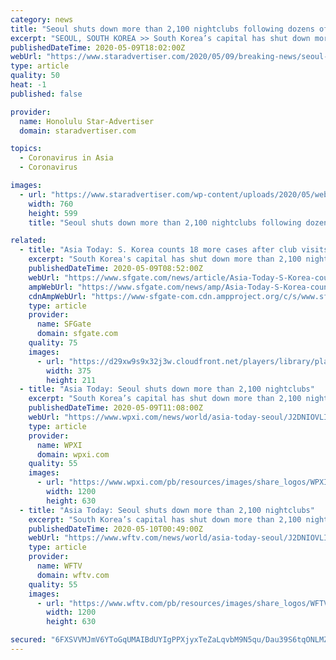 ```yaml
---
category: news
title: "Seoul shuts down more than 2,100 nightclubs following dozens of new coronavirus infections, Asia Today reports"
excerpt: "SEOUL, SOUTH KOREA >> South Korea’s capital has shut down more than 2,100 nightclubs, hostess bars and discos after dozens of coronavirus infections were linked to club goers who went out last weekend as the country relaxed social distancing guidelines."
publishedDateTime: 2020-05-09T18:02:00Z
webUrl: "https://www.staradvertiser.com/2020/05/09/breaking-news/seoul-shuts-down-more-than-2100-nightclubs-following-dozens-of-new-coronavirus-infections-according-to-asia-today/"
type: article
quality: 50
heat: -1
published: false

provider:
  name: Honolulu Star-Advertiser
  domain: staradvertiser.com

topics:
  - Coronavirus in Asia
  - Coronavirus

images:
  - url: "https://www.staradvertiser.com/wp-content/uploads/2020/05/web1_AP20129361982583.jpg"
    width: 760
    height: 599
    title: "Seoul shuts down more than 2,100 nightclubs following dozens of new coronavirus infections, Asia Today reports"

related:
  - title: "Asia Today: S. Korea counts 18 more cases after club visits"
    excerpt: "South Korea's capital has shut down more than 2,100 nightclubs, hostess bars and discos after dozens of coronavirus infections were linked to club goers who went out last weekend as the country relaxed social distancing guidelines."
    publishedDateTime: 2020-05-09T08:52:00Z
    webUrl: "https://www.sfgate.com/news/article/Asia-Today-S-Korea-counts-18-more-cases-after-15258306.php"
    ampWebUrl: "https://www.sfgate.com/news/amp/Asia-Today-S-Korea-counts-18-more-cases-after-15258306.php"
    cdnAmpWebUrl: "https://www-sfgate-com.cdn.ampproject.org/c/s/www.sfgate.com/news/amp/Asia-Today-S-Korea-counts-18-more-cases-after-15258306.php"
    type: article
    provider:
      name: SFGate
      domain: sfgate.com
    quality: 75
    images:
      - url: "https://d29xw9s9x32j3w.cloudfront.net/players/library/placeholder.png"
        width: 375
        height: 211
  - title: "Asia Today: Seoul shuts down more than 2,100 nightclubs"
    excerpt: "South Korea’s capital has shut down more than 2,100 nightclubs, hostess bars and discos after dozens of coronavirus infections were linked to club goers who went out last weekend as the country relaxe"
    publishedDateTime: 2020-05-09T11:08:00Z
    webUrl: "https://www.wpxi.com/news/world/asia-today-seoul/J2DNIOVLIJ2USM2II2QS4NI3ZI/"
    type: article
    provider:
      name: WPXI
      domain: wpxi.com
    quality: 55
    images:
      - url: "https://www.wpxi.com/pb/resources/images/share_logos/WPXI_1200x630.png"
        width: 1200
        height: 630
  - title: "Asia Today: Seoul shuts down more than 2,100 nightclubs"
    excerpt: "South Korea’s capital has shut down more than 2,100 nightclubs, hostess bars and discos after dozens of coronavirus infections were linked to club goers who went out last weekend as the country relaxe"
    publishedDateTime: 2020-05-10T00:49:00Z
    webUrl: "https://www.wftv.com/news/world/asia-today-seoul/J2DNIOVLIJ2USM2II2QS4NI3ZI/"
    type: article
    provider:
      name: WFTV
      domain: wftv.com
    quality: 55
    images:
      - url: "https://www.wftv.com/pb/resources/images/share_logos/WFTV_1200x630.png"
        width: 1200
        height: 630

secured: "6FXSVVMJmV6YToGqUMAIBdUYIgPPXjyxTeZaLqvbM9N5qu/Dau39S6tqONLMZQqD61DpVb3K18gT2dIRFdKOn+jC0FowXDQ4TyQAGwWq8iCL3mJwK+7eZIHoDxVRJJXOPPTRj8QyED2pU23yOflUUKKiaiiOrg/SB6hi2iAAiq8R5YB0Il85MQAq5DCcVm0mM38HHRycRvQDC+FdPX57qlGQtJRcvPmNuKpNjmCcs2Om+TwLwiUEnRul/vrUX4FSP7IVD4SiXM2w51tZ2zetkJ5JLdIzEdwoy31Yhb7KgX4MXejQcg0YR86dhLqs+BsbZWDH2N2Npnv5kYoPQUESaLOqFXg6+ihsj/7fgiZQMGJPWSqBCj8NRMt+FqXLxRHUUwIfjk2QsQMGVxrObT/w+23sRxr0q79EY4GJxcjXkhke6UeenGqdjlw69HzhbvRyjlSzn9C3TNojdn4Gq1nx4bgydX0tAOw1DvhWAAepzFk=;DY4seSWcqGiRZ1eGPrLgmQ=="
---
```


